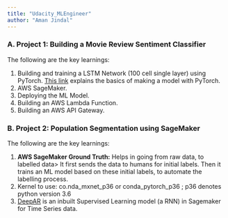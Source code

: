 ```yaml
---
title: "Udacity_MLEngineer"
author: "Aman Jindal"
---
```


### A. Project 1: Building a Movie Review Sentiment Classifier

The following are the key learnings:

1. Building and training a LSTM Network (100 cell single layer) using PyTorch. <a href="https://pythonprogramming.net/training-deep-learning-neural-network-pytorch/" target="_blank">This link</a> explains the basics of making a model with PyTorch.
2. AWS SageMaker.
3. Deploying the ML Model.
4. Building an AWS Lambda Function.
5. Building an AWS API Gateway.
  
### B. Project 2: Population Segmentation using SageMaker

The following are the key learnings:

1. **AWS SageMaker Ground Truth:** Helps in going from raw data, to labelled data> It first sends the data to humans for initial labels. Then it trains an ML model based on these initial labels, to automate the labelling process. 
2. Kernel to use: co.nda_mxnet_p36 or conda_pytorch_p36 ; p36 denotes python version 3.6 
3. <a href="https://docs.aws.amazon.com/sagemaker/latest/dg/deepar_how-it-works.html" target="_blank">DeepAR</a> is an inbuilt Supervised Learning model (a RNN) in Sagemaker for Time Series data.  
